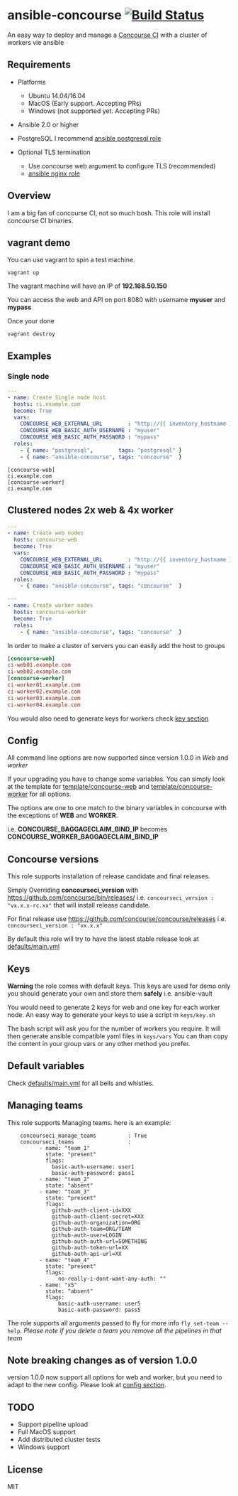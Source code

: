 # ansible-concourse [![Build Status](https://travis-ci.org/ahelal/ansible-concourse.svg?branch=master)](https://travis-ci.org/ahelal/ansible-concourse)
An easy way to deploy and manage a [Concourse CI](http://concourse.ci/) with a cluster of workers vie ansible

## Requirements
* Platforms
  * Ubuntu 14.04/16.04
  * MacOS (Early support. Accepting PRs)
  * Windows (not supported yet. Accepting PRs)

* Ansible 2.0 or higher
* PostgreSQL I recommend [ansible postgresql role](https://github.com/ANXS/postgresql)
* Optional TLS termination
  * Use concourse web argument to configure TLS (recommended)
  * [ansible nginx role](https://github.com/AutomationWithAnsible/ansible-nginx)

## Overview
I am a big fan of concourse CI, not so much bosh. This role will install concourse CI binaries.

## vagrant demo
You can use vagrant to spin a test machine.

```
vagrant up
```

The vagrant machine will have an IP of **192.168.50.150**

You can access the web and API on port 8080 with username **myuser** and **mypass**

Once your done

```
vagrant destroy
```

## Examples
### Single node

```yaml
---
- name: Create Single node host
  hosts: ci.example.com
  become: True
  vars:
    CONCOURSE_WEB_EXTERNAL_URL        : "http://{{ inventory_hostname }}:8080"
    CONCOURSE_WEB_BASIC_AUTH_USERNAME : "myuser"
    CONCOURSE_WEB_BASIC_AUTH_PASSWORD : "mypass"
  roles:
    - { name: "postgresql",        tags: "postgresql" }
    - { name: "ansible-concourse", tags: "concourse"  }
```

```ìni
[concourse-web]
ci.example.com
[concourse-worker]
ci.example.com
```

## Clustered nodes 2x web & 4x worker
```yaml
---
- name: Create web nodes
  hosts: concourse-web
  become: True
  vars:
    CONCOURSE_WEB_EXTERNAL_URL        : "http://{{ inventory_hostname }}:8080"
    CONCOURSE_WEB_BASIC_AUTH_USERNAME : "myuser"
    CONCOURSE_WEB_BASIC_AUTH_PASSWORD : "mypass"
  roles:
    - { name: "ansible-concourse", tags: "concourse"  }
```

```yaml
---
- name: Create worker nodes
  hosts: concourse-worker
  become: True
  roles:
    - { name: "ansible-concourse", tags: "concourse"  }
```

In order to make a cluster of servers you can easily add the host to groups
```ini
[concourse-web]
ci-web01.example.com
ci-web02.example.com
[concourse-worker]
ci-worker01.example.com
ci-worker02.example.com
ci-worker03.example.com
ci-worker04.example.com
```

You would also need to generate keys for workers check [key section](https://github.com/ahelal/ansible-concourse#keys)

## Config
All command line options are now supported since version 1.0.0 in *Web* and *worker*

If your upgrading you have to change some variables. You can simply look at the template for [template/concourse-web](https://github.com/ahelal/ansible-concourse/blob/master/templates/concourse-web.j2) and [template/concourse-worker](https://github.com/ahelal/ansible-concourse/blob/master/templates/concourse-worker.j2) for all options.

The options are one to one match to the binary variables in concourse with the exceptions of **WEB** and **WORKER**.

i.e. **CONCOURSE_BAGGAGECLAIM_BIND_IP** becomes **CONCOURSE_WORKER_BAGGAGECLAIM_BIND_IP**

## Concourse versions
This role supports installation of release candidate and final releases.

Simply Overriding **concourseci_version** with https://github.com/concourse/bin/releases/
i.e. ```concourseci_version : "vx.x.x-rc.xx"```
that will install release candidate.

For final release use https://github.com/concourse/concourse/releases
i.e. ```concourseci_version : "vx.x.x"```

By default this role will try to have the latest stable release look at [defaults/main.yml](https://github.com/ahelal/ansible-concourse/blob/master/defaults/main.yml#L2-L3)

## Keys

**Warning** the role comes with default keys. This keys are used for demo only you should generate your own and store them **safely** i.e. ansible-vault

You would need to generate 2 keys for web and one key for each worker node.
An easy way to generate your keys to use a script in ```keys/key.sh```

The bash script will ask you for the number of workers you require. It will then generate ansible compatible yaml files in ```keys/vars```
You can than copy the content in your group vars or any other method you prefer.

## Default variables

Check [defaults/main.yml](/defaults/main.yml) for all bells and whistles.

## Managing teams
This role supports Managing teams. here is an example:
```
    concourseci_manage_teams          : True
    concourseci_teams                 :
          - name: "team_1"
            state: "present"
            flags:
              basic-auth-username: user1
              basic-auth-password: pass1
          - name: "team_2"
            state: "absent"
          - name: "team_3"
            state: "present"
            flags:
              github-auth-client-id=XXX
              github-auth-client-secret=XXX
              github-auth-organization=ORG
              github-auth-team=ORG/TEAM
              github-auth-user=LOGIN
              github-auth-auth-url=SOMETHING
              github-auth-token-url=XX
              github-auth-api-url=XX
          - name: "team_4"
            state: "present"
            flags:
                no-really-i-dont-want-any-auth: ""
          - name: "x5"
            state: "absent"
            flags:
                basic-auth-username: user5
                basic-auth-password: pass5
```
The role supports all arguments passed to fly for more info  `fly set-team --help`.
*Please note if you delete a team you remove all the pipelines in that team*


## Note breaking changes as of version 1.0.0
version 1.0.0 now support all options for web and worker, but you need to adapt to the new config.
Please look at [config section](https://github.com/ahelal/ansible-concourse#config).

## TODO
* Support pipeline upload
* Full MacOS support
* Add distributed cluster tests
* Windows support

## License
MIT
